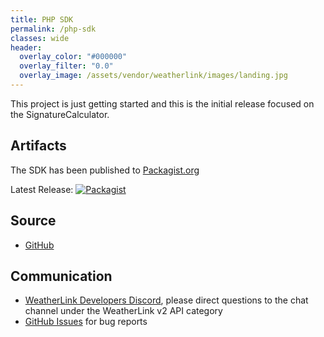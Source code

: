 ```yaml
---
title: PHP SDK
permalink: /php-sdk
classes: wide
header:
  overlay_color: "#000000"
  overlay_filter: "0.0"
  overlay_image: /assets/vendor/weatherlink/images/landing.jpg
---
```


This project is just getting started and this is the initial release focused on the SignatureCalculator.

## Artifacts

The SDK has been published to [Packagist.org](https://packagist.org/packages/weatherlink/weatherlink_v2_api_sdk)

Latest Release: [![Packagist](https://img.shields.io/packagist/v/weatherlink/weatherlink_v2_api_sdk?color=blue&style=flat-square)](https://packagist.org/packages/weatherlink/weatherlink_v2_api_sdk)

## Source

* [GitHub](https://github.com/weatherlink/weatherlink-v2-api-sdk-php)

## Communication

* [WeatherLink Developers Discord](https://weatherlink.github.io/discord), please direct questions to the chat channel under the WeatherLink v2 API category
* [GitHub Issues](https://github.com/weatherlink/weatherlink-v2-api-sdk-php/issues) for bug reports
